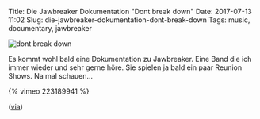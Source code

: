 Title: Die Jawbreaker Dokumentation "Dont break down"
Date: 2017-07-13 11:02
Slug: die-jawbreaker-dokumentation-dont-break-down
Tags: music, documentary, jawbreaker

![dont break down]({filename}/images/jawbreaker-dont-break-down.jpg)

Es kommt wohl bald eine Dokumentation zu Jawbreaker. Eine Band die ich immer wieder und sehr gerne höre. Sie spielen ja bald ein paar Reunion Shows. Na mal schauen...

{% vimeo 223189941 %}

([via](http://pitchfork.com/news/jawbreaker-documentary-dont-break-down-gets-new-trailer-premiere-date-watch/))
